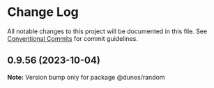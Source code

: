 # Change Log

All notable changes to this project will be documented in this file.
See [Conventional Commits](https://conventionalcommits.org) for commit guidelines.

## 0.9.56 (2023-10-04)

**Note:** Version bump only for package @dunes/random
